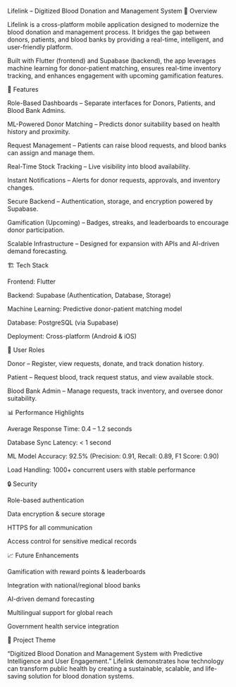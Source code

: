 Lifelink – Digitized Blood Donation and Management System
📌 Overview

Lifelink is a cross-platform mobile application designed to modernize the blood donation and management process. It bridges the gap between donors, patients, and blood banks by providing a real-time, intelligent, and user-friendly platform.

Built with Flutter (frontend) and Supabase (backend), the app leverages machine learning for donor-patient matching, ensures real-time inventory tracking, and enhances engagement with upcoming gamification features.

🚀 Features

Role-Based Dashboards – Separate interfaces for Donors, Patients, and Blood Bank Admins.

ML-Powered Donor Matching – Predicts donor suitability based on health history and proximity.

Request Management – Patients can raise blood requests, and blood banks can assign and manage them.

Real-Time Stock Tracking – Live visibility into blood availability.

Instant Notifications – Alerts for donor requests, approvals, and inventory changes.

Secure Backend – Authentication, storage, and encryption powered by Supabase.

Gamification (Upcoming) – Badges, streaks, and leaderboards to encourage donor participation.

Scalable Infrastructure – Designed for expansion with APIs and AI-driven demand forecasting.

🏗️ Tech Stack

Frontend: Flutter

Backend: Supabase (Authentication, Database, Storage)

Machine Learning: Predictive donor-patient matching model

Database: PostgreSQL (via Supabase)

Deployment: Cross-platform (Android & iOS)

📲 User Roles

Donor – Register, view requests, donate, and track donation history.

Patient – Request blood, track request status, and view available stock.

Blood Bank Admin – Manage requests, track inventory, and oversee donor suitability.

📊 Performance Highlights

Average Response Time: 0.4 – 1.2 seconds

Database Sync Latency: < 1 second

ML Model Accuracy: 92.5% (Precision: 0.91, Recall: 0.89, F1 Score: 0.90)

Load Handling: 1000+ concurrent users with stable performance

🔒 Security

Role-based authentication

Data encryption & secure storage

HTTPS for all communication

Access control for sensitive medical records

📈 Future Enhancements

Gamification with reward points & leaderboards

Integration with national/regional blood banks

AI-driven demand forecasting

Multilingual support for global reach

Government health service integration

📖 Project Theme

“Digitized Blood Donation and Management System with Predictive Intelligence and User Engagement.”
Lifelink demonstrates how technology can transform public health by creating a sustainable, scalable, and life-saving solution for blood donation systems.
